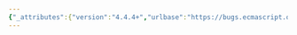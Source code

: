 ```yaml
---
{"_attributes":{"version":"4.4.4+","urlbase":"https://bugs.ecmascript.org/","maintainer":"dherman@mozilla.com"},"bug":{"bug_id":712,"creation_ts":"2012-10-04 16:48:00 -0700","short_desc":"15.2.4.2: upright \"tag\"","delta_ts":"2012-10-26 15:34:30 -0700","product":"Draft for 6th Edition","component":"editorial issue","version":"Rev 10: September 27, 2012 Draft","rep_platform":"All","op_sys":"All","bug_status":"RESOLVED","resolution":"FIXED","priority":"Normal","bug_severity":"minor","everconfirmed":true,"reporter":{"uid":"jmdyck","name":"Michael Dyck"},"assigned_to":{"uid":"allen","name":"Allen Wirfs-Brock"},"long_desc":[{"commentid":1834,"comment_count":0,"who":{"uid":"jmdyck","name":"Michael Dyck"},"bug_when":"2012-10-04 16:48:53 -0700","thetext":"In 15.2.4.2 \"Object.prototype.toString()\",\nstep 6.b says:\n    If hasTag is false, let tag be \"Object\".\nwhere \"tag\" is in an upright font.\n\nChange it to an italic font."},{"commentid":2026,"comment_count":1,"who":{"uid":"allen","name":"Allen Wirfs-Brock"},"bug_when":"2012-10-24 19:10:11 -0700","thetext":"corrected in editor's draft"},{"commentid":2178,"comment_count":2,"who":{"uid":"allen","name":"Allen Wirfs-Brock"},"bug_when":"2012-10-26 15:34:30 -0700","thetext":"in October 26, 2012 release draft"}]}}
---
```

